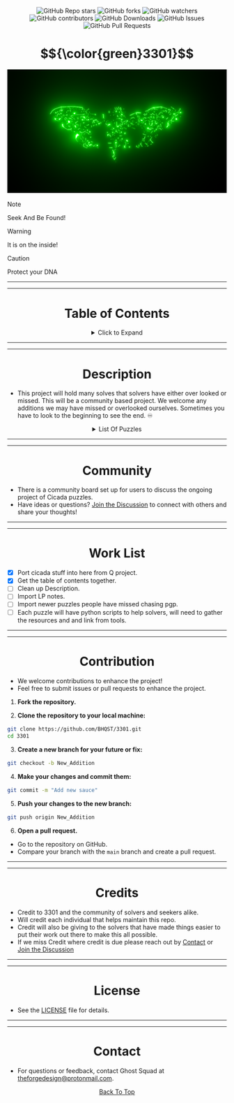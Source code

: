 <a id="top"></a>

<p align="center">
  <img src="https://img.shields.io/github/stars/BHQST/3301" alt="GitHub Repo stars">
  <img src="https://img.shields.io/github/forks/BHQST/3301" alt="GitHub forks">
  <img src="https://img.shields.io/github/watchers/BHQST/3301" alt="GitHub watchers">
  <img src="https://img.shields.io/github/contributors-anon/BHQST/3301" alt="GitHub contributors">
  <img src="https://img.shields.io/github/downloads/BHQST/3301/total" alt="GitHub Downloads">
  <img src="https://img.shields.io/github/issues/BHQST/3301" alt="GitHub Issues">
  <img src="https://img.shields.io/github/issues-pr/BHQST/3301" alt="GitHub Pull Requests">
</p>

<h1 id="centered-header" align="center">$${\color{green}3301}$$</h1> 

![Logo](Logo.png)

> [!NOTE]  
> Seek And Be Found!

> [!WARNING]
> It is on the inside!

> [!CAUTION]
> Protect your DNA

***
***

<h1 align="center">Table of Contents</h1>

<div align="center">
  <details>
    <summary>Click to Expand</summary>
    <div style="text-align: center;">
      &#8226; <a href="#Description">Description</a><br>
      &#8226; <a href="#Community">Community</a><br>
      &#8226; <a href="#Work List">Work List</a><br>
      &#8226; <a href="#Contribution">Contribution</a><br>
      &#8226; <a href="#Credits">Credits</a><br>
      &#8226; <a href="#License">License</a><br>
      &#8226; <a href="#Contact">Contact</a>
    </div>
  </details>
</div>


***
***

<h1 align="center">Description</h1>

- This project will hold many solves that solvers have either over looked or missed. This will be a community based project. We welcome any additions we may have missed or overlooked ourselves. Sometimes you have to look to the beginning to see the end. ♾️ 

<div align="center">
  <details>
    <summary>List Of Puzzles</summary>
    <div>
      <p><a href="https://github.com/BHQST/3301/tree/main/BBC">BBC</a></p>
      <p><a href="https://github.com/BHQST/3301/tree/main/PI_Mobi">Pi_Mobi</a>
      <p><a 
href="https://github.com/BHQST/3301/tree/main/Crypto_Puzzle">Crypto_Puzzle</a>   
      <p><a 
href="https://github.com/BHQST/3301/tree/main/Sevens_Exposed">Sevens_Exposed</a>
</p>
    </div>
  </details>
</div>

***
***

<h1 align="center">Community</h1>

- There is a community board set up for users to discuss the ongoing project of Cicada puzzles.
- Have ideas or questions? [Join the Discussion](https://github.com/BHQST/3301/discussions) to connect with others and share your thoughts!

***
***

<h1 align="center">Work List</h1>

  - [x] Port cicada stuff into here from Q project.
  - [x] Get the table of contents together.
  - [ ] Clean up Description.
  - [ ] Import LP notes.
  - [ ] Import newer puzzles people have missed chasing pgp.
  - [ ] Each puzzle will have python scripts to help solvers, will need to gather the resources and and link from tools. 

***
***

<h1 align="center">Contribution</h1>

 - We welcome contributions to enhance the project!
 - Feel free to submit issues or pull requests to enhance the project.

1. **Fork the repository.**

2. **Clone the repository to your local machine:**
```bash
git clone https://github.com/BHQST/3301.git
cd 3301
```
3. **Create a new branch  for your future or fix:**
```bash
git checkout -b New_Addition
```
4. **Make your changes and commit them:**
```bash
git commit -m "Add new sauce"
```
5. **Push your changes to the new branch:**
```bash
git push origin New_Addition
```
6. **Open a pull request.**
 - Go to the repository on GitHub.
 - Compare your branch with the `main` branch and create a pull request.

***
***

<h1 align="center">Credits</h1>

- Credit to 3301 and the community of solvers and seekers alike.
- Will credit each individual that helps maintain this repo.
- Credit will also be giving to the solvers that have made things easier to put their work out there to make this all possible.
- If we miss Credit where credit is due please reach out by [Contact](#Contact) or [Join the Discussion](https://github.com/BHQST/3301/discussions)

***
***

<h1 align="center">License</h1>

- See the [LICENSE](LICENSE) file for details.

***
***

<h1 align="center">Contact</h1>

- For questions or feedback, contact Ghost Squad at theforgedesign@protonmail.com.

<p align="center">
  <a href="#top">Back To Top</a>
</p>

